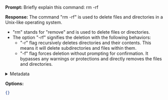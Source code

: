 **Prompt:**
Briefly explain this command: rm -rf 

**Response:**
The command "rm -rf" is used to delete files and directories in a Unix-like operating system. 

- "rm" stands for "remove" and is used to delete files or directories.
- The option "-rf" signifies the deletion with the following behaviors:
  - "-r" flag recursively deletes directories and their contents. This means it will delete subdirectories and files within them.
  - "-f" flag forces deletion without prompting for confirmation. It bypasses any warnings or protections and directly removes the files and directories.

<details><summary>Metadata</summary>

- Duration: 6175 ms
- Datetime: 2023-08-22T17:25:33.618627
- Model: gpt-3.5-turbo-0613

</details>

**Options:**
```json
{}
```

